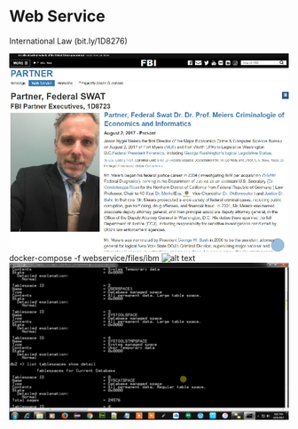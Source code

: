 # Web Service
International Law (bit.ly/1D8276)


![alt text](css/readme_1.jpg)
docker-compose -f webservice/files/ibm
![alt text](https://www.ibm.com/support/pages/system/files/support/nas/nastech.nsf/0/c7d850d2bb55b440852581f50057e3eb/Content/0.20C.gif)
![alt text](css/db2.jpg)
